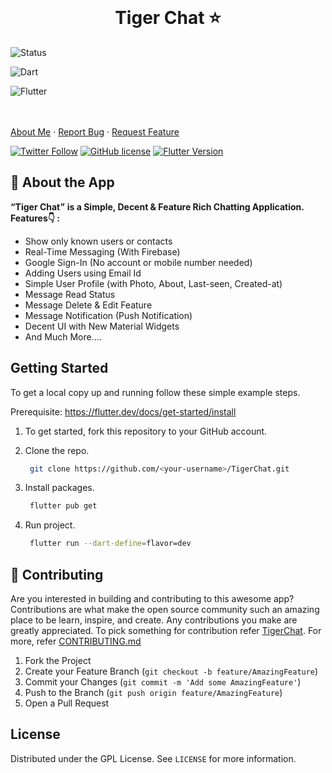 <!-- PROJECT LOGO -->
<br />
<p align="center">
  <h1 align="center">Tiger Chat ⭐️</h1>

![Status](https://img.shields.io/badge/Status-Active-brightgreen)
  
![Dart](https://img.shields.io/badge/dart-100%25-brightgreen)

![Flutter](https://img.shields.io/badge/Flutter-Cross%20Platform-blue)

<br />
    <br />
    <a href="https://professionalsoft.epizy.com">About Me</a>
    ·
    <a href="https://github.com/DEVAAMSB/TigerChat/issues">Report Bug</a>
    ·
    <a href="https://github.com/DEVAAMSB/TigerChat/issues">Request Feature</a>
  </p>
</p>


[![Twitter Follow](https://img.shields.io/twitter/follow/DevAAMSB?color=ffcc66&logo=twitter&logoColor=ffffff&style=for-the-badge)](https://twitter.com/DevAAMSB)
[![GitHub license](https://img.shields.io/github/license/DEVAAMSB/TigerChat?style=for-the-badge)](https://github.com//TigerChat/blob/master/LICENSE)
[![Flutter Version](https://img.shields.io/static/v1?label=Flutter&message=3.10.1&color=ffcc66&style=for-the-badge)](https://flutter.dev/docs/development/tools/sdk/releases)


## 📝 About the App

**“Tiger Chat”** <b>is a Simple, Decent & Feature Rich Chatting Application.</b></br>
 <b>Features👇 : </b>
<ul>
<li>Show only known users or contacts
<li>Real-Time Messaging (With Firebase)
<li>Google Sign-In (No account or mobile number needed)
<li>Adding Users using Email Id
<li>Simple User Profile (with Photo, About, Last-seen, Created-at)
<li>Message Read Status
<li>Message Delete & Edit Feature
<li>Message Notification (Push Notification)
<li>Decent UI with New Material Widgets
<li>And Much More....
</ul>


## Getting Started

To get a local copy up and running follow these simple example steps.

Prerequisite: https://flutter.dev/docs/get-started/install

1. To get started, fork this repository to your GitHub account.

2. Clone the repo.
    ```sh
     git clone https://github.com/<your-username>/TigerChat.git
    ```
3. Install packages.
    ```sh
     flutter pub get
    ```
4. Run project.
    ```sh
     flutter run --dart-define=flavor=dev
    ```

## 🤝 Contributing

Are you interested in building and contributing to this awesome app? Contributions are what make the open source community such an amazing place to be learn, inspire, and create. Any contributions you make are greatly appreciated. To pick something for contribution refer [TigerChat](https://github.com/users/DEVAAMSB/projects/1). For more, refer [CONTRIBUTING.md](CONTRIBUTING.md)

1. Fork the Project
2. Create your Feature Branch (`git checkout -b feature/AmazingFeature`)
3. Commit your Changes (`git commit -m 'Add some AmazingFeature'`)
4. Push to the Branch (`git push origin feature/AmazingFeature`)
5. Open a Pull Request

## License

Distributed under the GPL License. See `LICENSE` for more information.
